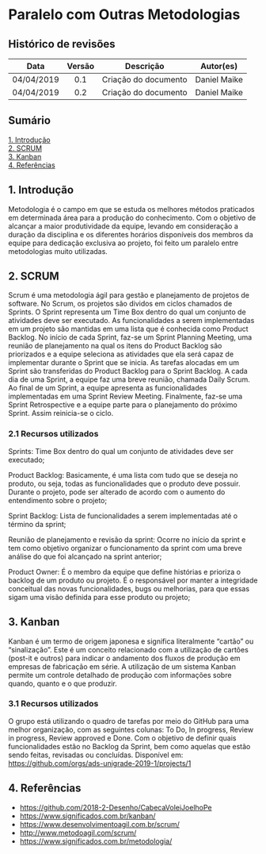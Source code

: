 # Paralelo com Outras Metodologias

## Histórico de revisões
|   Data   |  Versão  |        Descrição       |          Autor(es)          |
|:--------:|:--------:|:----------------------:|:---------------------------:|
|04/04/2019|   0.1    | Criação do documento       |   Daniel Maike  |
|04/04/2019|   0.2    | Criação do documento       |   Daniel Maike  |

## Sumário

[1. Introdução](#1-introducao) <br>
[2. SCRUM](#2-scrum) <br>
[3. Kanban](#2-scrum) <br>
[4. Referências](#4-referencias)

## 1. Introdução

Metodologia é o campo em que se estuda os melhores métodos praticados em determinada área para a produção do conhecimento.
Com o objetivo de alcançar a maior produtividade da equipe, levando em consideração a duração da disciplina e os diferentes horários disponíveis dos membros da equipe para dedicação exclusiva ao projeto, foi feito um paralelo entre metodologias muito utilizadas.

## 2. SCRUM

Scrum é uma metodologia ágil para gestão e planejamento de projetos de software.
No Scrum, os projetos são dividos em ciclos chamados de Sprints. O Sprint representa um Time Box dentro do qual um conjunto de atividades deve ser executado. As funcionalidades a serem implementadas em um projeto são mantidas em uma lista que é conhecida como Product Backlog. No início de cada Sprint, faz-se um Sprint Planning Meeting, uma reunião de planejamento na qual os itens do Product Backlog são priorizados e a equipe seleciona as atividades que ela será capaz de implementar durante o Sprint que se inicia. As tarefas alocadas em um Sprint são transferidas do Product Backlog para o Sprint Backlog. A cada dia de uma Sprint, a equipe faz uma breve reunião, chamada Daily Scrum.
Ao final de um Sprint, a equipe apresenta as funcionalidades implementadas em uma Sprint Review Meeting. Finalmente, faz-se uma Sprint Retrospective e a equipe parte para o planejamento do próximo Sprint. Assim reinicia-se o ciclo.

### 2.1 Recursos utilizados

Sprints: Time Box dentro do qual um conjunto de atividades deve ser executado; <br>

Product Backlog: Basicamente, é uma lista com tudo que se deseja no produto, ou seja, todas as funcionalidades que o produto deve possuir. Durante o projeto, pode ser alterado de acordo com o aumento do entendimento sobre o projeto; <br>

Sprint Backlog: Lista de funcionalidades a serem implementadas até o término da sprint; <br>

Reunião de planejamento e revisão da sprint: Ocorre no início da sprint e tem como objetivo organizar o funcionamento da sprint com uma breve análise do que foi alcançado na sprint anterior; <br>

Product Owner: É o membro da equipe que define histórias e prioriza o backlog de um produto ou projeto. É o responsável por manter a integridade conceitual das novas funcionalidades, bugs ou melhorias, para que essas sigam uma visão definida para esse produto ou projeto;

## 3. Kanban

Kanban é um termo de origem japonesa e significa literalmente “cartão” ou “sinalização”. Este é um conceito relacionado com a utilização de cartões (post-it e outros) para indicar o andamento dos fluxos de produção em empresas de fabricação em série. A utilização de um sistema Kanban permite um controle detalhado de produção com informações sobre quando, quanto e o que produzir.

### 3.1 Recursos utilizados

O grupo está utilizando o quadro de tarefas por meio do GitHub para uma melhor organização, com as seguintes colunas: To Do, In progress, Review in progress, Review approved e Done. Com o objetivo de definir quais funcionalidades estão no Backlog da Sprint, bem como aquelas que estão sendo feitas, revisadas ou concluídas. Disponível em: <https://github.com/orgs/ads-unigrade-2019-1/projects/1>

## 4. Referências
* <https://github.com/2018-2-Desenho/CabecaVoleiJoelhoPe> <br>
* <https://www.significados.com.br/kanban/> <br>
* <https://www.desenvolvimentoagil.com.br/scrum/> <br>
* <http://www.metodoagil.com/scrum/> <br>
* <https://www.significados.com.br/metodologia/> <br>